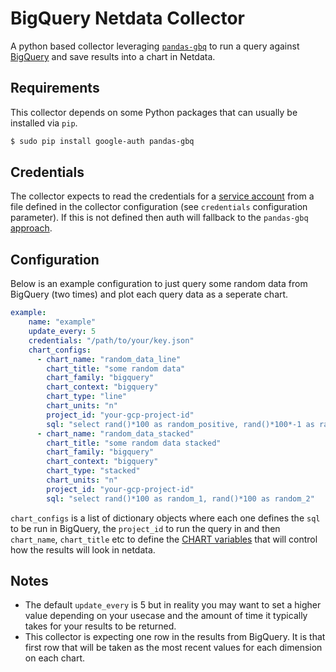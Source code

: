 <!--
title: "BigQuery"
custom_edit_url: https://github.com/netdata/netdata/edit/master/collectors/python.d.plugin/bigquery/README.md
-->

# BigQuery Netdata Collector

A python based collector leveraging [`pandas-gbq`](https://pandas-gbq.readthedocs.io/en/latest/) to run a query 
against [BigQuery](https://cloud.google.com/bigquery) and save results into a chart in Netdata.

## Requirements

This collector depends on some Python packages that can usually be installed via `pip`.

```bash
$ sudo pip install google-auth pandas-gbq
```

## Credentials

The collector expects to read the credentials for a 
[service account](https://cloud.google.com/iam/docs/service-accounts) from a file defined in the collector 
configuration (see `credentials` configuration parameter). If this is not defined then auth will fallback 
to the `pandas-gbq` [approach](https://pandas-gbq.readthedocs.io/en/latest/howto/authentication.html). 

## Configuration

Below is an example configuration to just query some random data from BigQuery (two times) and plot each 
query data as a seperate chart.

```yaml
example:
    name: "example"
    update_every: 5
    credentials: "/path/to/your/key.json"
    chart_configs:
      - chart_name: "random_data_line"
        chart_title: "some random data"
        chart_family: "bigquery"
        chart_context: "bigquery"
        chart_type: "line"
        chart_units: "n"
        project_id: "your-gcp-project-id"
        sql: "select rand()*100 as random_positive, rand()*100*-1 as random_negative"
      - chart_name: "random_data_stacked"
        chart_title: "some random data stacked"
        chart_family: "bigquery"
        chart_context: "bigquery"
        chart_type: "stacked"
        chart_units: "n"
        project_id: "your-gcp-project-id"
        sql: "select rand()*100 as random_1, rand()*100 as random_2"
```

`chart_configs` is a list of dictionary objects where each one defines the `sql` to be run in BigQuery, 
the `project_id` to run the query in and then `chart_name`, `chart_title` etc to define the 
[CHART variables](https://learn.netdata.cloud/docs/agent/collectors/python.d.plugin#global-variables-order-and-chart) 
that will control how the results will look in netdata.

## Notes
  - The default `update_every` is 5 but in reality you may want to set a higher value depending on your usecase and the amount of time it typically takes for your results to be returned.
  - This collector is expecting one row in the results from BigQuery. It is that first row that will be taken as the most recent values for each dimension on each chart. 
